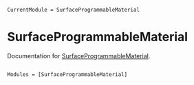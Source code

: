 ```@meta
CurrentModule = SurfaceProgrammableMaterial
```

# SurfaceProgrammableMaterial

Documentation for [SurfaceProgrammableMaterial](https://github.com/Rose_max111/SurfaceProgrammableMaterial.jl).

```@index
```

```@autodocs
Modules = [SurfaceProgrammableMaterial]
```
